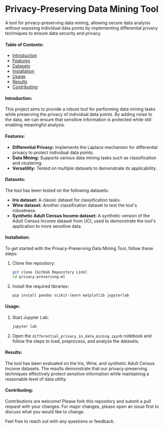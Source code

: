 # Privacy-Preserving Data Mining Tool
A tool for privacy-preserving data mining, allowing secure data analysis without exposing individual data points by implementing differential privacy techniques to ensure data security and privacy.

#### Table of Contents:
- [Introduction](#introduction)
- [Features](#features)
- [Datasets](#datasets)
- [Installation](#installation)
- [Usage](#usage)
- [Results](#results)
- [Contributing](#contributing)

#### Introduction:
This project aims to provide a robust tool for performing data mining tasks while preserving the privacy of individual data points. By adding noise to the data, we can ensure that sensitive information is protected while still enabling meaningful analysis.

#### Features:
- **Differential Privacy:** Implements the Laplace mechanism for differential privacy to protect individual data points.
- **Data Mining:** Supports various data mining tasks such as classification and clustering.
- **Versatility:** Tested on multiple datasets to demonstrate its applicability.

#### Datasets:
The tool has been tested on the following datasets:
- **Iris dataset:** A classic dataset for classification tasks.
- **Wine dataset:** Another classification dataset to test the tool's robustness.
- **Synthetic Adult Census Income dataset:** A synthetic version of the Adult Census Income dataset from UCI, used to demonstrate the tool's application to more sensitive data.

#### Installation:
To get started with the Privacy-Preserving Data Mining Tool, follow these steps:

1. Clone the repository:
   ```sh
   git clone [GitHub Repository Link]
   cd privacy-preserving-ml
   ```

2. Install the required libraries:
   ```sh
   pip install pandas scikit-learn matplotlib jupyterlab
   ```

#### Usage:
1. Start Jupyter Lab:
   ```sh
   jupyter lab
   ```

2. Open the `differential_privacy_in_data_mining.ipynb` notebook and follow the steps to load, preprocess, and analyze the datasets.

#### Results:
The tool has been evaluated on the Iris, Wine, and synthetic Adult Census Income datasets. The results demonstrate that our privacy-preserving techniques effectively protect sensitive information while maintaining a reasonable level of data utility.

#### Contributing:
Contributions are welcome! Please fork this repository and submit a pull request with your changes. For major changes, please open an issue first to discuss what you would like to change.

Feel free to reach out with any questions or feedback.
